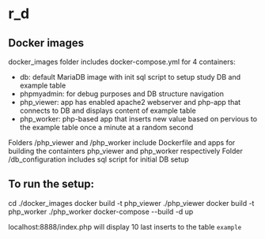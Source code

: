 # r_d
## Docker images
docker_images folder includes docker-compose.yml for 4 containers:
- db: default MariaDB image with init sql script to setup study DB and example table
- phpmyadmin: for debug purposes and DB structure navigation
- php_viewer: app has enabled apache2 webserver and php-app that connects to DB and displays content of example table
- php_worker: php-based app that inserts new value based on pervious to the example table once a minute at a random second

Folders /php_viewer and /php_worker include Dockerfile and apps for building the containters php_viewer and php_worker respectively
Folder /db_configuration includes sql script for initial DB setup

## To run the setup:
cd ./docker_images
docker build -t php_viewer ./php_viewer
docker build -t php_worker ./php_worker
docker-compose --build -d up

localhost:8888/index.php will display 10 last inserts to the table `example`
